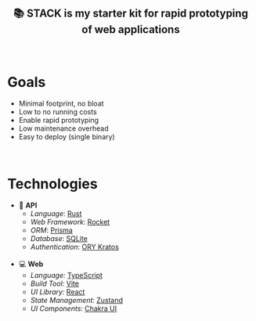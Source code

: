 <br/>

<center>
<h2>

📚 **STACK** is my starter kit for rapid prototyping of web applications

</center>

<br/>

# Goals

- Minimal footprint, no bloat
- Low to no running costs
- Enable rapid prototyping
- Low maintenance overhead
- Easy to deploy (single binary)

<br/>

# Technologies

- 🔌 **API**
  - _Language_: [Rust](https://www.rust-lang.org/)
  - _Web Framework_: [Rocket](https://rocket.rs/)
  - _ORM_: [Prisma](https://www.prisma.io/)
  - _Database_: [SQLite](https://www.sqlite.org/index.html)
  - _Authentication_: [ORY Kratos](https://www.ory.sh/kratos/)<br/><br/>
- 💻 **Web**
  - _Language:_ [TypeScript](https://www.typescriptlang.org/)
  - _Build Tool:_ [Vite](https://vitejs.dev/)
  - _UI Library:_ [React](https://reactjs.org/)
  - _State Management:_ [Zustand](https://github.com/pmndrs/zustand)
  - _UI Components:_ [Chakra UI](https://chakra-ui.com/)
